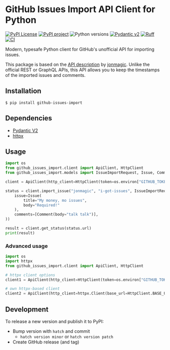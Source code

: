 # GitHub Issues Import API Client for Python

[![PyPI License](https://img.shields.io/pypi/l/github-issues-import)](https://github.com/zyv/github-issues-import/blob/main/LICENSE)
[![PyPI project](https://img.shields.io/pypi/v/github-issues-import.svg?logo=python&logoColor=edb641)](https://pypi.python.org/pypi/ruff)
![Python versions](https://img.shields.io/pypi/pyversions/github-issues-import.svg?logo=python&logoColor=edb641)
[![Pydantic v2](https://img.shields.io/endpoint?url=https://raw.githubusercontent.com/pydantic/pydantic/main/docs/badge/v2.json)](https://docs.pydantic.dev/latest/contributing/#badges)
[![Ruff](https://img.shields.io/endpoint?url=https://raw.githubusercontent.com/astral-sh/ruff/main/assets/badge/v2.json)](https://github.com/astral-sh/ruff)
[![CI](https://github.com/zyv/github-issues-import/workflows/CI/badge.svg)](https://github.com/zyv/github-issues-import/actions)

Modern, typesafe Python client for GitHub's unofficial API for importing issues.

This package is based on the [API description](https://gist.github.com/jonmagic/5282384165e0f86ef105) by [jonmagic](https://github.com/jonmagic). Unlike the official REST or GraphQL APIs, this API allows you to keep the timestamps of the imported issues and comments.

## Installation

```shell
$ pip install github-issues-import
```

## Dependencies

* [Pydantic V2](https://pydantic.dev)
* [httpx](https://www.python-httpx.org)

## Usage

```python
import os
from github_issues_import.client import ApiClient, HttpClient
from github_issues_import.models import IssueImportRequest, Issue, Comment

client = ApiClient(http_client=HttpClient(token=os.environ["GITHUB_TOKEN"]))

status = client.import_issue("jonmagic", "i-got-issues", IssueImportRequest(
    issue=Issue(
        title="My money, mo issues",
        body="Required!"
    ),
    comments=[Comment(body="talk talk")],
))

result = client.get_status(status.url)
print(result)
```

### Advanced usage

```python
import os
import httpx
from github_issues_import.client import ApiClient, HttpClient

# httpx client options
client1 = ApiClient(http_client=HttpClient(token=os.environ["GITHUB_TOKEN"], timeout=60))

# own httpx-based client
client2 = ApiClient(http_client=httpx.Client(base_url=HttpClient.BASE_URL))
```

## Development

To release a new version and publish it to PyPI:

* Bump version with `hatch` and commit
  * `hatch version minor` or `hatch version patch`
* Create GitHub release (and tag)
